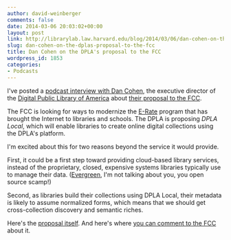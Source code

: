 ```yaml
---
author: david-weinberger
comments: false
date: 2014-03-06 20:03:02+00:00
layout: post
link: http://librarylab.law.harvard.edu/blog/2014/03/06/dan-cohen-on-the-dplas-proposal-to-the-fcc/
slug: dan-cohen-on-the-dplas-proposal-to-the-fcc
title: Dan Cohen on the DPLA's proposal to the FCC
wordpress_id: 1853
categories:
- Podcasts
---
```


I've posted a [podcast interview with Dan Cohen](http://librarylab.law.harvard.edu/dev/david/podcasts/DanCohenFCC.mp3), the executive director of the [Digital Public Library of America](http://dp.la) about [their proposal to the FCC](http://dp.la/info/2013/09/26/dpla-fcc-erate-upgrade/).

The FCC is looking for ways to modernize the [E-Rate](http://en.wikipedia.org/wiki/E-Rate) program that has brought the Internet to libraries and schools. The DPLA is proposing _DPLA Local_, which will enable libraries to create online digital collections using the DPLA's platform.

I'm excited about this for two reasons beyond the service it would provide.

First, it could be a first step toward providing cloud-based library services, instead of the  proprietary, closed, expensive systems libraries typically use to manage their data. ([Evergreen](evergreen-ils.org/), I'm not talking about you, you open source scamp!)

Second, as libraries build their collections using DPLA Local, their metadata is likely to assume normalized forms, which means that we should get cross-collection discovery and semantic riches.

Here's the [proposal itself](http://dp.la/info/wp-content/uploads/2013/09/E-rate_Comment_DPLA.pdf). And here's where [you can comment to the FCC](http://apps.fcc.gov/ecfs/) about it.
